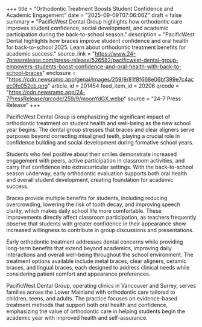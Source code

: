 +++
title = "Orthodontic Treatment Boosts Student Confidence and Academic Engagement"
date = "2025-09-09T07:06:06Z"
draft = false
summary = "PacificWest Dental Group highlights how orthodontic care improves student confidence, social development, and academic participation during the back-to-school season."
description = "PacificWest Dental highlights how braces improve student confidence and oral health for back-to-school 2025. Learn about orthodontic treatment benefits for academic success."
source_link = "https://www.24-7pressrelease.com/press-release/526582/pacificwest-dental-group-empowers-students-boost-confidence-and-oral-health-with-back-to-school-braces"
enclosure = "https://cdn.newsramp.app/genai/images/259/9/81f8f668e06bf399e7c4acec0fc052cb.png"
article_id = 201454
feed_item_id = 20206
qrcode = "https://cdn.newsramp.app/24-7PressRelease/qrcode/259/9/moonYdGX.webp"
source = "24-7 Press Release"
+++

<p>PacificWest Dental Group is emphasizing the significant impact of orthodontic treatment on student health and well-being as the new school year begins. The dental group stresses that braces and clear aligners serve purposes beyond correcting misaligned teeth, playing a crucial role in confidence building and social development during formative school years.</p><p>Students who feel positive about their smiles demonstrate increased engagement with peers, active participation in classroom activities, and carry that confidence into extracurricular settings. With the back-to-school season underway, early orthodontic evaluation supports both oral health and overall student development, creating foundation for academic success.</p><p>Braces provide multiple benefits for students, including reducing overcrowding, lowering the risk of tooth decay, and improving speech clarity, which makes daily school life more comfortable. These improvements directly affect classroom participation, as teachers frequently observe that students with greater confidence in their appearance show increased willingness to contribute in group discussions and presentations.</p><p>Early orthodontic treatment addresses dental concerns while providing long-term benefits that extend beyond academics, improving daily interactions and overall well-being throughout the school environment. The treatment options available include metal braces, clear aligners, ceramic braces, and lingual braces, each designed to address clinical needs while considering patient comfort and appearance preferences.</p><p>PacificWest Dental Group, operating clinics in Vancouver and Surrey, serves families across the Lower Mainland with orthodontic care tailored to children, teens, and adults. The practice focuses on evidence-based treatment methods that support both oral health and confidence, emphasizing the value of orthodontic care in helping students begin the academic year with improved health and self-assurance.</p>
